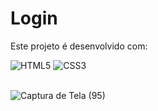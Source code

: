 # Login

Este projeto é desenvolvido com: 
<div style="display: inline_block" >
    <img aling="center" alt="HTML5" src="https://img.shields.io/badge/HTML5-E34F26?style=for-the-badge&logo=html5&logoColor=white" />
    <img aling="center" alt="CSS3" src="https://img.shields.io/badge/CSS3-1572B6?style=for-the-badge&logo=css3&logoColor=white" />
</div>
<br>

![Captura de Tela (95)](https://user-images.githubusercontent.com/101484690/167281342-1ca8c4ec-c1f7-48d9-ac6e-7e4fa6ea7dda.png)
